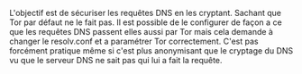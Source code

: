 L'objectif est de sécuriser les requêtes DNS en les cryptant. Sachant que Tor par défaut ne le fait pas. 
Il est possible de le configurer de façon a ce que les requêtes DNS passent elles aussi par Tor mais cela 
demande à changer le resolv.conf et a paramétrer Tor correctement. C'est pas forcément pratique même si c'est plus 
anonymisant que le cryptage du DNS vu que le serveur DNS ne sait pas qui lui a fait la requête.

<!-- --- tags: linux, security -->
